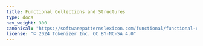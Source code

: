 ```yaml
---
title: Functional Collections and Structures
type: docs
nav_weight: 300
canonical: "https://softwarepatternslexicon.com/functional/functional-collections-and-structures"
license: "© 2024 Tokenizer Inc. CC BY-NC-SA 4.0"
---
```


